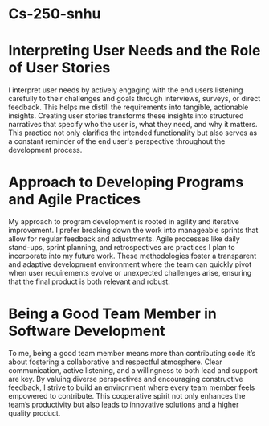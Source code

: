 # Cs-250-snhu

# Interpreting User Needs and the Role of User Stories
I interpret user needs by actively engaging with the end users listening carefully to their challenges and goals through interviews, surveys, or direct feedback. This helps me distill the requirements into tangible, actionable insights. Creating user stories transforms these insights into structured narratives that specify who the user is, what they need, and why it matters. This practice not only clarifies the intended functionality but also serves as a constant reminder of the end user's perspective throughout the development process.

# Approach to Developing Programs and Agile Practices
My approach to program development is rooted in agility and iterative improvement. I prefer breaking down the work into manageable sprints that allow for regular feedback and adjustments. Agile processes like daily stand-ups, sprint planning, and retrospectives are practices I plan to incorporate into my future work. These methodologies foster a transparent and adaptive development environment where the team can quickly pivot when user requirements evolve or unexpected challenges arise, ensuring that the final product is both relevant and robust.

# Being a Good Team Member in Software Development
To me, being a good team member means more than contributing code it’s about fostering a collaborative and respectful atmosphere. Clear communication, active listening, and a willingness to both lead and support are key. By valuing diverse perspectives and encouraging constructive feedback, I strive to build an environment where every team member feels empowered to contribute. This cooperative spirit not only enhances the team’s productivity but also leads to innovative solutions and a higher quality product.
